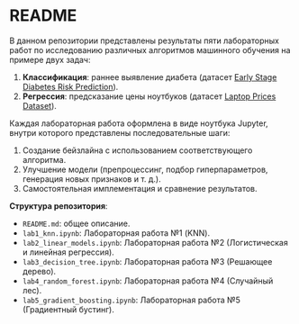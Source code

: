 # README

В данном репозитории представлены результаты пяти лабораторных работ по исследованию различных алгоритмов машинного обучения на примере двух задач:
1. **Классификация**: раннее выявление диабета (датасет [Early Stage Diabetes Risk Prediction](https://www.kaggle.com/datasets/tanshihjen/early-stage-diabetes-risk-prediction)).
2. **Регрессия**: предсказание цены ноутбуков (датасет [Laptop Prices Dataset](https://www.kaggle.com/datasets/anubhavgoyal10/laptop-prices-dataset)).

Каждая лабораторная работа оформлена в виде ноутбука Jupyter, внутри которого представлены последовательные шаги:
1. Создание бейзлайна с использованием соответствующего алгоритма.
2. Улучшение модели (препроцессинг, подбор гиперпараметров, генерация новых признаков и т. д.).
3. Самостоятельная имплементация и сравнение результатов.

**Структура репозитория**:
- `README.md`: общее описание.
- `lab1_knn.ipynb`: Лабораторная работа №1 (KNN).
- `lab2_linear_models.ipynb`: Лабораторная работа №2 (Логистическая и линейная регрессия).
- `lab3_decision_tree.ipynb`: Лабораторная работа №3 (Решающее дерево).
- `lab4_random_forest.ipynb`: Лабораторная работа №4 (Случайный лес).
- `lab5_gradient_boosting.ipynb`: Лабораторная работа №5 (Градиентный бустинг).
